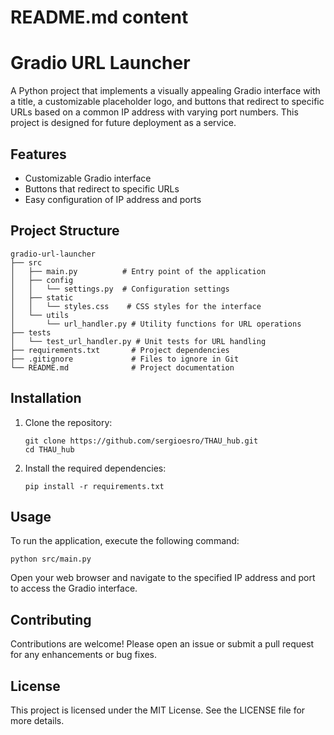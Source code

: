 # README.md content

# Gradio URL Launcher

A Python project that implements a visually appealing Gradio interface with a title, a customizable placeholder logo, and buttons that redirect to specific URLs based on a common IP address with varying port numbers. This project is designed for future deployment as a service.

## Features

- Customizable Gradio interface
- Buttons that redirect to specific URLs
- Easy configuration of IP address and ports

## Project Structure

```
gradio-url-launcher
├── src
│   ├── main.py          # Entry point of the application
│   ├── config
│   │   └── settings.py  # Configuration settings
│   ├── static
│   │   └── styles.css    # CSS styles for the interface
│   └── utils
│       └── url_handler.py # Utility functions for URL operations
├── tests
│   └── test_url_handler.py # Unit tests for URL handling
├── requirements.txt       # Project dependencies
├── .gitignore             # Files to ignore in Git
└── README.md              # Project documentation
```

## Installation

1. Clone the repository:
   ```
   git clone https://github.com/sergioesro/THAU_hub.git
   cd THAU_hub
   ```

2. Install the required dependencies:
   ```
   pip install -r requirements.txt
   ```

## Usage

To run the application, execute the following command:
```
python src/main.py
```

Open your web browser and navigate to the specified IP address and port to access the Gradio interface.

## Contributing

Contributions are welcome! Please open an issue or submit a pull request for any enhancements or bug fixes.

## License

This project is licensed under the MIT License. See the LICENSE file for more details.